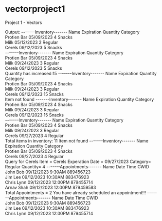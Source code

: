 # vectorproject1
Project 1 - Vectors

Output:
-------Inventory-------
Name                Expiration     Quantity       Category  
Protien Bar         05/09/2023     4              Snacks         
Milk                05/12/2023     2              Regular        
Cerels              09/12/2023     5              Snacks         
-------Inventory-------
Name                Expiration     Quantity       Category  
Protien Bar         05/09/2023     4              Snacks         
Milk                09/24/2023     3              Regular        
Cerels              09/12/2023     5              Snacks         
Quantity has increased:15
-------Inventory-------
Name                Expiration     Quantity       Category  
Protien Bar         05/09/2023     4              Snacks         
Milk                09/24/2023     3              Regular        
Cerels              09/12/2023     15             Snacks         
Item not found
-------Inventory-------
Name                Expiration     Quantity       Category  
Protien Bar         05/09/2023     4              Snacks         
Milk                09/24/2023     3              Regular        
Cerels              09/12/2023     15             Snacks         
-------Inventory-------
Name                Expiration     Quantity       Category  
Protien Bar         05/09/2023     4              Snacks         
Milk                09/24/2023     3              Regular        
Cerels              09/27/2023     4              Regular        
Total items in inventory: 11
Item not found
-------Inventory-------
Name                Expiration     Quantity       Category  
Protien Bar         05/09/2023     4              Snacks         
Cerels              09/27/2023     4              Regular        
Query for Cerels
Item = Cerels
Experation Date = 09/27/2023
Category= Regular
Quantity= 4
-------Appointments-------
Name                Date           Time           CWID           
John Bob            09/12/2023     9:30AM         889456723      
Jim Lee             09/12/2023     10:30AM        883476923      
Chris Lynn          09/12/2023     12:00PM        879455714      
Arnav Shah          09/12/2023     12:00PM        879459583      
Total Appointments = 2
You have already scheduled an appointment!!!
-------Appointments-------
Name                Date           Time           CWID           
John Bob            09/12/2023     9:30AM         889456723      
Jim Lee             09/12/2023     10:30AM        883476923      
Chris Lynn          09/12/2023     12:00PM        879455714    